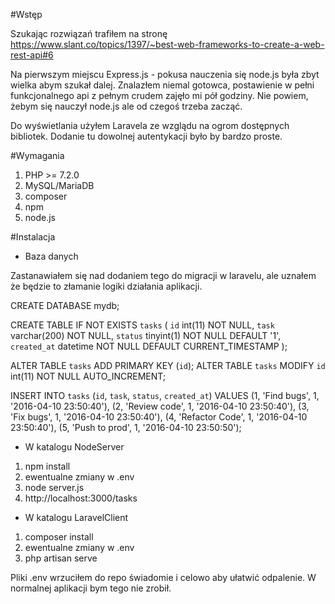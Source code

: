 #Wstęp

Szukając rozwiązań trafiłem na stronę https://www.slant.co/topics/1397/~best-web-frameworks-to-create-a-web-rest-api#6

Na pierwszym miejscu Express.js - pokusa nauczenia się node.js była zbyt wielka abym szukał dalej. Znalazłem niemal gotowca, postawienie w pełni funkcjonalnego api z pełnym crudem zajęło mi pół godziny. Nie powiem, żebym się nauczył node.js ale od czegoś trzeba zacząć.

Do wyświetlania użyłem Laravela ze wzglądu na ogrom dostępnych bibliotek. Dodanie tu dowolnej autentykacji było by bardzo proste.

#Wymagania
1. PHP >= 7.2.0
2. MySQL/MariaDB
3. composer
4. npm
5. node.js

#Instalacja
* Baza danych

Zastanawiałem się nad dodaniem tego do migracji w laravelu, ale uznałem że będzie to złamanie logiki działania aplikacji.

CREATE DATABASE mydb;

CREATE TABLE IF NOT EXISTS `tasks` (
  `id` int(11) NOT NULL,
  `task` varchar(200) NOT NULL,
  `status` tinyint(1) NOT NULL DEFAULT '1',
  `created_at` datetime NOT NULL DEFAULT CURRENT_TIMESTAMP
);
 
ALTER TABLE `tasks` ADD PRIMARY KEY (`id`);
ALTER TABLE `tasks` MODIFY `id` int(11) NOT NULL AUTO_INCREMENT;

INSERT INTO `tasks` (`id`, `task`, `status`, `created_at`) VALUES
(1, 'Find bugs', 1, '2016-04-10 23:50:40'),
(2, 'Review code', 1, '2016-04-10 23:50:40'),
(3, 'Fix bugs', 1, '2016-04-10 23:50:40'),
(4, 'Refactor Code', 1, '2016-04-10 23:50:40'),
(5, 'Push to prod', 1, '2016-04-10 23:50:50');

* W katalogu NodeServer
1. npm install
2. ewentualne zmiany w .env
3. node server.js
4. http://localhost:3000/tasks

* W katalogu LaravelClient
1. composer install
2. ewentualne zmiany w .env
3. php artisan serve

Pliki .env wrzuciłem do repo świadomie i celowo aby ułatwić odpalenie. W normalnej aplikacji bym tego nie zrobił.